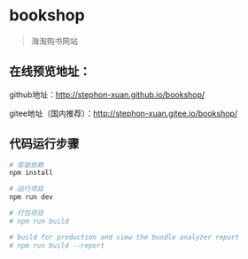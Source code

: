 # bookshop

> 海淘购书网站

## 在线预览地址：
github地址：http://stephon-xuan.github.io/bookshop/

gitee地址（国内推荐）：http://stephon-xuan.gitee.io/bookshop/

## 代码运行步骤

``` bash
# 安装依赖
npm install

# 运行项目
npm run dev

# 打包项目
# npm run build

# build for production and view the bundle analyzer report
# npm run build --report
```


